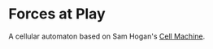 # Forces at Play
A cellular automaton based on Sam Hogan's [Cell Machine](https://samhogan.itch.io/cell-machine).
